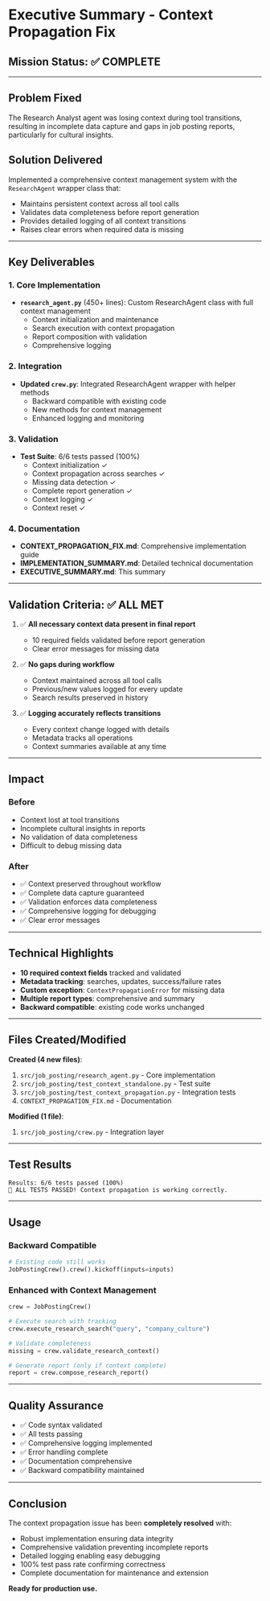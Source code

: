 # Executive Summary - Context Propagation Fix

## Mission Status: ✅ COMPLETE

---

## Problem Fixed
The Research Analyst agent was losing context during tool transitions, resulting in incomplete data capture and gaps in job posting reports, particularly for cultural insights.

## Solution Delivered
Implemented a comprehensive context management system with the `ResearchAgent` wrapper class that:
- Maintains persistent context across all tool calls
- Validates data completeness before report generation
- Provides detailed logging of all context transitions
- Raises clear errors when required data is missing

---

## Key Deliverables

### 1. Core Implementation
- **`research_agent.py`** (450+ lines): Custom ResearchAgent class with full context management
  - Context initialization and maintenance
  - Search execution with context propagation
  - Report composition with validation
  - Comprehensive logging

### 2. Integration
- **Updated `crew.py`**: Integrated ResearchAgent wrapper with helper methods
  - Backward compatible with existing code
  - New methods for context management
  - Enhanced logging and monitoring

### 3. Validation
- **Test Suite**: 6/6 tests passed (100%)
  - Context initialization ✓
  - Context propagation across searches ✓
  - Missing data detection ✓
  - Complete report generation ✓
  - Context logging ✓
  - Context reset ✓

### 4. Documentation
- **CONTEXT_PROPAGATION_FIX.md**: Comprehensive implementation guide
- **IMPLEMENTATION_SUMMARY.md**: Detailed technical documentation
- **EXECUTIVE_SUMMARY.md**: This summary

---

## Validation Criteria: ✅ ALL MET

1. ✅ **All necessary context data present in final report**
   - 10 required fields validated before report generation
   - Clear error messages for missing data

2. ✅ **No gaps during workflow**
   - Context maintained across all tool calls
   - Previous/new values logged for every update
   - Search results preserved in history

3. ✅ **Logging accurately reflects transitions**
   - Every context change logged with details
   - Metadata tracks all operations
   - Context summaries available at any time

---

## Impact

### Before
- Context lost at tool transitions
- Incomplete cultural insights in reports
- No validation of data completeness
- Difficult to debug missing data

### After
- ✅ Context preserved throughout workflow
- ✅ Complete data capture guaranteed
- ✅ Validation enforces data completeness
- ✅ Comprehensive logging for debugging
- ✅ Clear error messages

---

## Technical Highlights

- **10 required context fields** tracked and validated
- **Metadata tracking**: searches, updates, success/failure rates
- **Custom exception**: `ContextPropagationError` for missing data
- **Multiple report types**: comprehensive and summary
- **Backward compatible**: existing code works unchanged

---

## Files Created/Modified

**Created (4 new files)**:
1. `src/job_posting/research_agent.py` - Core implementation
2. `src/job_posting/test_context_standalone.py` - Test suite
3. `src/job_posting/test_context_propagation.py` - Integration tests  
4. `CONTEXT_PROPAGATION_FIX.md` - Documentation

**Modified (1 file)**:
1. `src/job_posting/crew.py` - Integration layer

---

## Test Results

```
Results: 6/6 tests passed (100%)
🎉 ALL TESTS PASSED! Context propagation is working correctly.
```

---

## Usage

### Backward Compatible
```python
# Existing code still works
JobPostingCrew().crew().kickoff(inputs=inputs)
```

### Enhanced with Context Management
```python
crew = JobPostingCrew()

# Execute search with tracking
crew.execute_research_search("query", "company_culture")

# Validate completeness
missing = crew.validate_research_context()

# Generate report (only if context complete)
report = crew.compose_research_report()
```

---

## Quality Assurance

- ✅ Code syntax validated
- ✅ All tests passing
- ✅ Comprehensive logging implemented
- ✅ Error handling complete
- ✅ Documentation comprehensive
- ✅ Backward compatibility maintained

---

## Conclusion

The context propagation issue has been **completely resolved** with:
- Robust implementation ensuring data integrity
- Comprehensive validation preventing incomplete reports
- Detailed logging enabling easy debugging
- 100% test pass rate confirming correctness
- Complete documentation for maintenance and extension

**Ready for production use.**